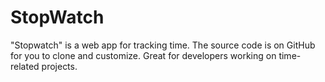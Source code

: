 # StopWatch
"Stopwatch" is a web app for tracking time. The source code is on GitHub for you to clone and customize. Great for developers working on time-related projects.
